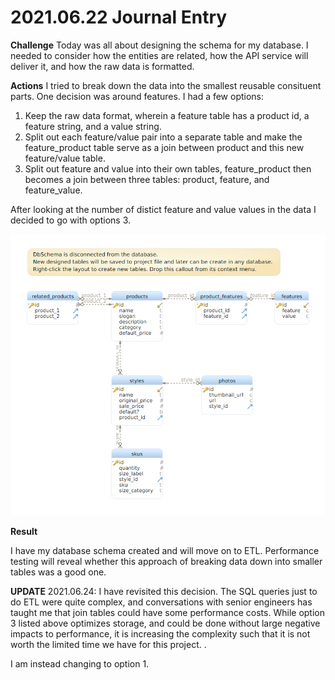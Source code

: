 # 2021.06.22 Journal Entry

**Challenge**
Today was all about designing the schema for my database. I needed to consider how the entities are related, how the API service will deliver it, and how the raw data is formatted.


**Actions**
I tried to break down the data into the smallest reusable consituent parts. One decision was around features. I had a few options:

1. Keep the raw data format, wherein a feature table has a product id, a feature string, and a value string.
2. Split out each feature/value pair into a separate table and make the feature_product table serve as a join between product and this new feature/value table.
3. Split out feature and value into their own tables, feature_product then becomes a join between three tables: product, feature, and feature_value.

After looking at the number of distict feature and value values in the data I decided to go with options 3.

![Schema Design](postgresschema.png)


**Result**

I have my database schema created and will move on to ETL. Performance testing will reveal whether this approach of breaking data down into smaller tables was a good one.

**UPDATE**
2021.06.24: I have revisited this decision. The SQL queries just to do ETL were quite complex, and conversations with senior engineers has taught me that join tables could have some performance costs. While option 3 listed above optimizes storage, and could be done without large negative impacts to performance, it is increasing the complexity such that it is not worth the limited time we have for this project. .

I am instead changing to option 1.